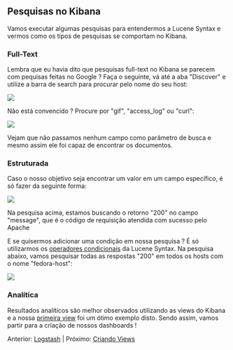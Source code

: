 ## Pesquisas no Kibana

Vamos executar algumas pesquisas para entendermos a Lucene Syntax e vermos como os tipos de pesquisas se comportam no Kibana.

### Full-Text

Lembra que eu havia dito que pesquisas full-text no Kibana se parecem com pequisas feitas no Google ? Faça o seguinte, vá até a aba "Discover" e utilize a barra de search para procurar pelo nome do seu host:

![](/images/kibana_fulltext.png)

Não está convencido ? Procure por "gif", "access_log" ou "curl":

![](/images/kibana_fulltext2.png)

Vejam que não passamos nenhum campo como parâmetro de busca e mesmo assim ele foi capaz de encontrar os documentos.

### Estruturada

Caso o nosso objetivo seja encontrar um valor em um campo específico, é só fazer da seguinte forma:

![](/images/kibana_structured.png)

Na pesquisa acima, estamos buscando o retorno "200" no campo "message", que é o código de requisição atendida com sucesso pelo Apache

E se quisermos adicionar uma condição em nossa pesquisa ? É só utilizarmos os [operadores condicionais](https://lucene.apache.org/core/2_9_4/queryparsersyntax.html) da Lucene Syntax. Na pesquisa abaixo, vamos pesquisar todas as respostas "200" em todos os hosts com o nome "fedora-host":

![](/images/kibana_conditional.png)

### Analítica

Resultados analíticos são melhor observados utilizando as views do Kibana e a nossa [primeira view](/pages/kibana.md) foi um ótimo exemplo disto. Sendo assim, vamos partir para a criação de nossos dashboards !


Anterior: [Logstash](/pages/logstash.md) | Próximo: [Criando Views](/pages/views.md)
